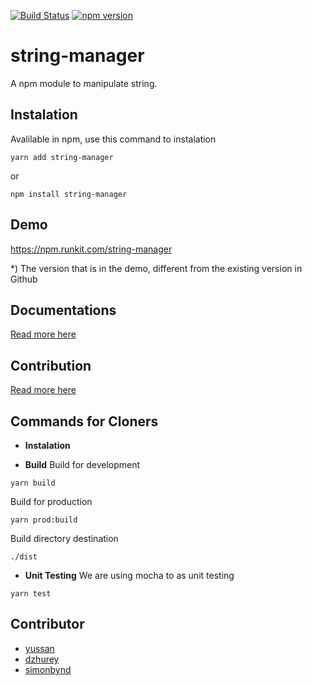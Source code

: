 [![Build Status](https://api.travis-ci.org/yussan/npm-string-manager.svg?branch=master)](https://travis-ci.org/yussan/npm-string-manager)
[![npm version](https://img.shields.io/npm/v/string-manager.svg?style=flat-square)](https://www.npmjs.com/package/string-manager)

# string-manager
A npm module to manipulate string.

## Instalation
Avalilable in npm, use this command to instalation
```
yarn add string-manager
```
or
```
npm install string-manager
```

## Demo
https://npm.runkit.com/string-manager 

*) The version that is in the demo, different from the existing version in Github

## Documentations
[Read more here](https://github.com/idmore/npm-string-manager/blob/master/docs/modules.md) 

## Contribution
[Read more here](./CONTRIBUTING.md)

## Commands for Cloners
- **Instalation**
 
- **Build**
 Build for development
 ```
 yarn build
 ```
 Build for production
 ```
 yarn prod:build
 ```
 Build directory destination 
 ```
 ./dist
 ```

- **Unit Testing**
 We are using mocha to as unit testing
 ```
 yarn test
 ```
 
 ## Contributor
 - [yussan](https://github.com/yussan)
 - [dzhurey](https://github.com/dzhurey)
 - [simonbynd](https://github.com/simonbynd)
